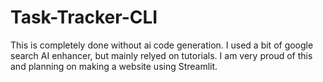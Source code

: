 # Task-Tracker-CLI
This is completely done without ai code generation. I used a bit of google search AI enhancer, but mainly relyed on tutorials. I am very proud of this and planning on making a website using Streamlit.

